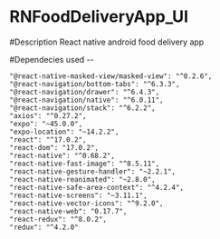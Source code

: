 # RNFoodDeliveryApp_UI
#Description
React native android food delivery app


#Dependecies used -- 

  
    "@react-native-masked-view/masked-view": "^0.2.6",
    "@react-navigation/bottom-tabs": "^6.3.3",
    "@react-navigation/drawer": "^6.4.3",
    "@react-navigation/native": "^6.0.11",
    "@react-navigation/stack": "^6.2.2",
    "axios": "^0.27.2",
    "expo": "~45.0.0",
    "expo-location": "~14.2.2",
    "react": "^17.0.2",
    "react-dom": "17.0.2",
    "react-native": "^0.68.2",
    "react-native-fast-image": "^8.5.11",
    "react-native-gesture-handler": "~2.2.1",
    "react-native-reanimated": "~2.8.0",
    "react-native-safe-area-context": "^4.2.4",
    "react-native-screens": "~3.11.1",
    "react-native-vector-icons": "^9.2.0",
    "react-native-web": "0.17.7",
    "react-redux": "^8.0.2",
    "redux": "^4.2.0"
